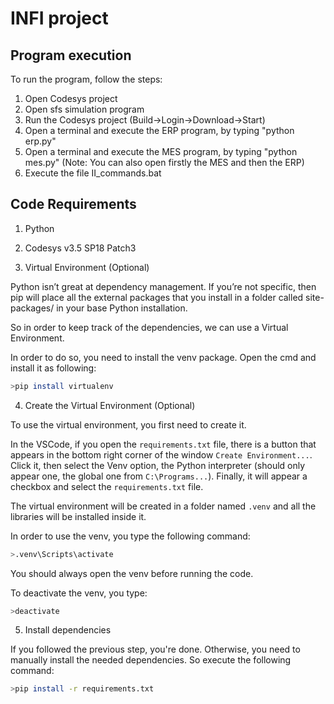# INFI project

## Program execution

To run the program, follow the steps:

1. Open Codesys project
2. Open sfs simulation program
3. Run the Codesys project (Build->Login->Download->Start)
4. Open a terminal and execute the ERP program, by typing "python erp.py"
5. Open a terminal and execute the MES program, by typing "python mes.py"
(Note: You can also open firstly the MES and then the ERP)
6. Execute the file II_commands.bat

## Code Requirements

1. Python

2. Codesys v3.5 SP18 Patch3

3. Virtual Environment (Optional)

Python isn’t great at dependency management. If you’re not specific, then pip will place all the external packages that you install in a folder called site-packages/ in your base Python installation.

So in order to keep track of the dependencies, we can use a Virtual Environment.

In order to do so, you need to install the venv package. Open the cmd and install it as following:

```sh
>pip install virtualenv
```

4. Create the Virtual Environment (Optional)

To use the virtual environment, you first need to create it.

In the VSCode, if you open the `requirements.txt` file, there is a button that appears in the bottom right corner of the window `Create Environment...`. Click it, then select the Venv option, the Python interpreter (should only appear one, the global one from `C:\Programs...`). Finally, it will appear a checkbox and select the `requirements.txt` file.

The virtual environment will be created in a folder named `.venv` and all the libraries will be installed inside it.



In order to use the venv, you type the following command:

```sh
>.venv\Scripts\activate
```

You should always open the venv before running the code.

To deactivate the venv, you type:

```sh
>deactivate
```
5. Install dependencies

If you followed the previous step, you're done.
Otherwise, you need to manually install the needed dependencies. So execute the following command:

```sh
>pip install -r requirements.txt
```